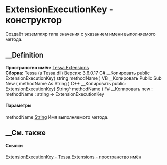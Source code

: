 # ExtensionExecutionKey - конструктор
Создаёт экземпляр типа значения с указанием имени выполняемого метода.
## __Definition
 **Пространство имён:** [Tessa.Extensions](N_Tessa_Extensions.htm)  
 **Сборка:** Tessa (в Tessa.dll) Версия: 3.6.0.17
C# __Копировать
     public ExtensionExecutionKey(
    	string methodName
    )
VB __Копировать
     Public Sub New ( 
    	methodName As String
    )
C++ __Копировать
     public:
    ExtensionExecutionKey(
    	String^ methodName
    )
F# __Копировать
     new : 
            methodName : string -> ExtensionExecutionKey
#### Параметры
methodName [String](https://learn.microsoft.com/dotnet/api/system.string)
    Имя выполняемого метода.
##  __См. также
#### Ссылки
[ExtensionExecutionKey - ](T_Tessa_Extensions_ExtensionExecutionKey.htm)
[Tessa.Extensions - пространство имён](N_Tessa_Extensions.htm)
